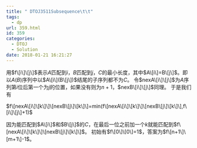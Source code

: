 ```yaml
---
title: " DTOJ3511Subsequence\t\t"
tags:
  - dp
url: 359.html
id: 359
categories:
  - DTOJ
  - Solution
date: 2018-01-21 16:21:27
---
```


用$f\[i\]\[j\]$表示$A$匹配到$i$，$B$匹配到$j$，$C$的最小长度，其中$A\[i\]=B\[j\]$。即以$A(B)$序列中以$A\[i\](B\[j\])$结尾的子序列都不为$C$。 令$nexA\[i\]\[j\]$为$A$序列第$i$位后第一个为$j$的位置，如果没有则为$n+1$，$nexB\[i\]\[j\]$同理。 于是我们有

$f\[nexA\[i\]\[k\]\]\[nexB\[j\]\[k\]\]=min(f\[nexA\[i\]\[k\]\]\[nexB\[j\]\[k\]\],f\[i\]\[j\]+1)$

因为能匹配到$A\[i\]$和$B\[j\]$的$C$，在最后一位之前加一个$k$就能匹配到$f\[nexA\[i\]\[k\]\]\[nexB\[j\]\[k\]\]$。 初始有$f\[0\]\[0\]=1$，答案为$f\[n+1\]\[m+1\]-1$。